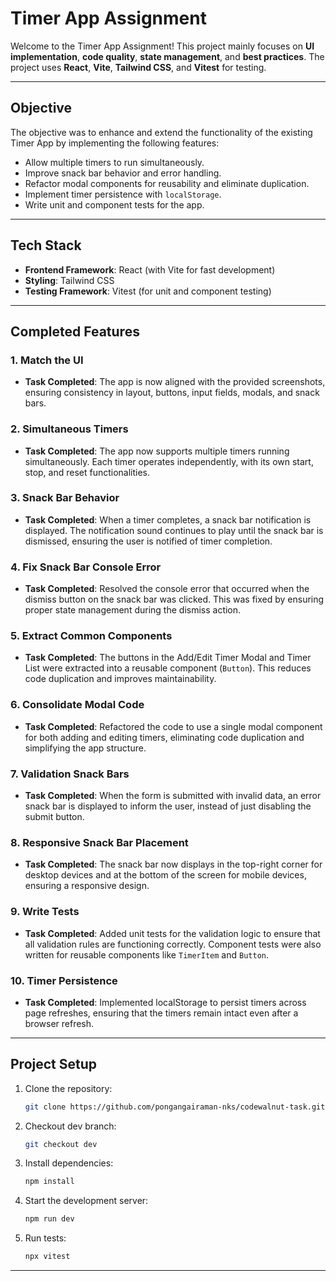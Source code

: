 # Timer App Assignment

Welcome to the Timer App Assignment! This project mainly focuses on **UI implementation**, **code quality**, **state management**, and **best practices**. The project uses **React**, **Vite**, **Tailwind CSS**, and **Vitest** for testing.

---

## **Objective**

The objective was to enhance and extend the functionality of the existing Timer App by implementing the following features:

- Allow multiple timers to run simultaneously.
- Improve snack bar behavior and error handling.
- Refactor modal components for reusability and eliminate duplication.
- Implement timer persistence with `localStorage`.
- Write unit and component tests for the app.

---

## **Tech Stack**

- **Frontend Framework**: React (with Vite for fast development)
- **Styling**: Tailwind CSS
- **Testing Framework**: Vitest (for unit and component testing)

---

## **Completed Features**

### 1. **Match the UI**

- **Task Completed**: The app is now aligned with the provided screenshots, ensuring consistency in layout, buttons, input fields, modals, and snack bars.

### 2. **Simultaneous Timers**

- **Task Completed**: The app now supports multiple timers running simultaneously. Each timer operates independently, with its own start, stop, and reset functionalities.

### 3. **Snack Bar Behavior**

- **Task Completed**: When a timer completes, a snack bar notification is displayed. The notification sound continues to play until the snack bar is dismissed, ensuring the user is notified of timer completion.

### 4. **Fix Snack Bar Console Error**

- **Task Completed**: Resolved the console error that occurred when the dismiss button on the snack bar was clicked. This was fixed by ensuring proper state management during the dismiss action.

### 5. **Extract Common Components**

- **Task Completed**: The buttons in the Add/Edit Timer Modal and Timer List were extracted into a reusable component (`Button`). This reduces code duplication and improves maintainability.

### 6. **Consolidate Modal Code**

- **Task Completed**: Refactored the code to use a single modal component for both adding and editing timers, eliminating code duplication and simplifying the app structure.

### 7. **Validation Snack Bars**

- **Task Completed**: When the form is submitted with invalid data, an error snack bar is displayed to inform the user, instead of just disabling the submit button.

### 8. **Responsive Snack Bar Placement**

- **Task Completed**: The snack bar now displays in the top-right corner for desktop devices and at the bottom of the screen for mobile devices, ensuring a responsive design.

### 9. **Write Tests**

- **Task Completed**: Added unit tests for the validation logic to ensure that all validation rules are functioning correctly. Component tests were also written for reusable components like `TimerItem` and `Button`.

### 10. **Timer Persistence**

- **Task Completed**: Implemented localStorage to persist timers across page refreshes, ensuring that the timers remain intact even after a browser refresh.

---

## **Project Setup**

1. Clone the repository:

   ```bash
   git clone https://github.com/pongangairaman-nks/codewalnut-task.git
   ```

2. Checkout dev branch:

   ```bash
   git checkout dev
   ```

3. Install dependencies:

   ```bash
   npm install
   ```

4. Start the development server:

   ```bash
   npm run dev
   ```

5. Run tests:
   ```bash
   npx vitest
   ```

---
